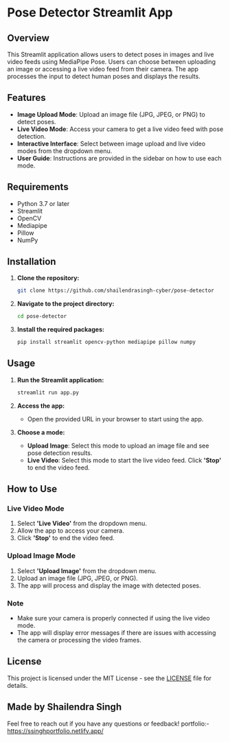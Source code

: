 # Pose Detector Streamlit App

## Overview

This Streamlit application allows users to detect poses in images and live video feeds using MediaPipe Pose. Users can choose between uploading an image or accessing a live video feed from their camera. The app processes the input to detect human poses and displays the results.

## Features

- **Image Upload Mode**: Upload an image file (JPG, JPEG, or PNG) to detect poses.
- **Live Video Mode**: Access your camera to get a live video feed with pose detection.
- **Interactive Interface**: Select between image upload and live video modes from the dropdown menu.
- **User Guide**: Instructions are provided in the sidebar on how to use each mode.

## Requirements

- Python 3.7 or later
- Streamlit
- OpenCV
- Mediapipe
- Pillow
- NumPy

## Installation

1. **Clone the repository:**

    ```bash
    git clone https://github.com/shailendrasingh-cyber/pose-detector
    ```

2. **Navigate to the project directory:**

    ```bash
    cd pose-detector
    ```

3. **Install the required packages:**

    ```bash
    pip install streamlit opencv-python mediapipe pillow numpy
    ```

## Usage

1. **Run the Streamlit application:**

    ```bash
    streamlit run app.py
    ```

2. **Access the app:**
   - Open the provided URL in your browser to start using the app.

3. **Choose a mode:**
   - **Upload Image**: Select this mode to upload an image file and see pose detection results.
   - **Live Video**: Select this mode to start the live video feed. Click **'Stop'** to end the video feed.

## How to Use

### Live Video Mode
1. Select **'Live Video'** from the dropdown menu.
2. Allow the app to access your camera.
3. Click **'Stop'** to end the video feed.

### Upload Image Mode
1. Select **'Upload Image'** from the dropdown menu.
2. Upload an image file (JPG, JPEG, or PNG).
3. The app will process and display the image with detected poses.

### Note
- Make sure your camera is properly connected if using the live video mode.
- The app will display error messages if there are issues with accessing the camera or processing the video frames.

## License

This project is licensed under the MIT License - see the [LICENSE](LICENSE) file for details.

## Made by Shailendra Singh

Feel free to reach out if you have any questions or feedback!
portfolio:- https://ssinghportfolio.netlify.app/


